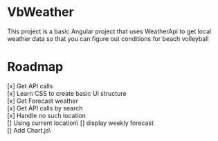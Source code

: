 # VbWeather

This project is a basic Angular project that uses WeatherApi to get local weather data so that you can figure out conditions for beach volleyball

# Roadmap

[x] Get API calls\
[x] Learn CSS to create basic UI structure\
[x] Get Forecast weather\
[x] Get API calls by search\
[x] Handle no such location\
[] Using current location\ 
[] display weekly forecast\
[] Add Chart.js\
